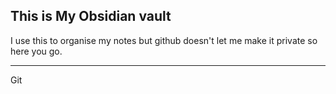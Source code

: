 ## This is My Obsidian vault
I use this to organise my notes but github doesn't let me make it private so here you go.
___
Git